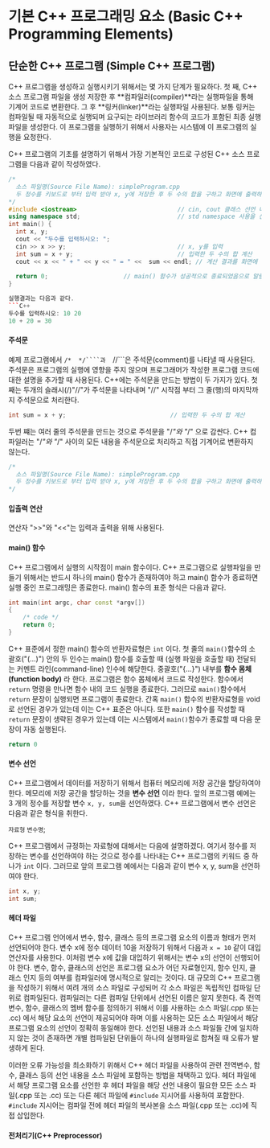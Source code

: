 # 기본 C++ 프로그래밍 요소 (Basic C++ Programming Elements)

##  단순한 C++ 프로그램 (Simple C++ 프로그램)

C++ 프로그램을 생성하고 실행시키기 위해서는 몇 가지 단계가 필요하다. 
첫 째, C++ 소스 프로그램 파일을 생성 저장한 후 **컴파일러(compiler)**라는 실행파일을 통해 기계어 코드로 변환한다.
그 후 **링커(linker)**라는 실행파일 사용된다. 보통 링커는 컴파일될 때 자동적으로 실행되며 요구되는 라이브러리 함수의 코드가 포함된 최종 실행파일을 생성한다.
이 프로그램을 실행하기 위해서 사용자는 시스템에 이 프로그램의 실행을 요청한다. 

 C++ 프로그램의 기초를 설명하기 위해서 가장 기본적인 코드로 구성된 C++ 소스 프로그램을 다음과 같이 작성하였다. 

```C++
/* 
  소스 파일명(Source File Name): simpleProgram.cpp
  두 정수를 키보드로 부터 입력 받아 x, y에 저장한 후 두 수의 합을 구하고 화면에 출력하는 프로그램 
*/
#include <iostream>                            // cin, cout 클래스 선언 내용을 포함
using namespace std;                           // std namespace 사용을 선언
int main() {
  int x, y;
  cout << "두수를 입력하시오: ";  
  cin >> x >> y;                               // x, y를 입력        
  int sum = x + y;                             // 입력한 두 수의 합 계산
  cout << x << " + " << y << " = " <<  sum << endl; // 계산 결과를 화면에 출력
  
  return 0;                     // main() 함수가 성공적으로 종료되었음으로 알림
}

실행결과는 다음과 같다.
```C++
두수를 입력하시오: 10 20
10 + 20 = 30
```
#### 주석문
예제 프로그램에서 ```/*  */````과  ```//```은 주석문(comment)를 나타낼 때 사용된다. 주석문은 프로그램의 실행에 영향을 주지 않으며 프로그래머가
작성한 프로그램 코드에 대한 설명을 추가할 때 사용된다. C++에는 주석문을 만드는 방법이 두 가지가 있다. 첫 째는 두개의 슬래시(/)"//"가 주석문을 나타내며 
"//" 시작점 부터 그 줄(행)의 마지막까지 주석문으로 처리한다. 

``` C++
int sum = x + y;                             // 입력한 두 수의 합 계산 
```

두번 쨰는 여러 줄의 주석문을 만드는 것으로 주석문을 "/*"와 "*/" 으로 감싼다. C++ 컴파일러는 "/*"와  "*/" 사이의 모든 내용을 주석문으로 처리하고 직접
기계어로 변환하지 않는다. 

```C++
/* 
  소스 파일명(Source File Name): simpleProgram.cpp
  두 정수를 키보드로 부터 입력 받아 x, y에 저장한 후 두 수의 합을 구하고 화면에 출력하는 프로그램 
*/
```

#### 입출력 연산

연산자 ">>"와 "<<"는 입력과 출력을 위해 사용된다. 

#### main() 함수

C++ 프로그램에서 실행의 시작점이 main 함수이다. C++ 프로그램으로 실행파일을 만들기 위해서는 반드시 하나의 main() 함수가 존재하여야 하고 
main() 함수가 종료하면 실행 중인 프로그래밍은 종료한다. 
main() 함수의 표준 형식은 다음과 같다.

```C++
int main(int argc, char const *argv[])
{
	/* code */
	return 0;
}
```
C++ 표준에서 정한 main() 함수의 반환자료형은 ```int``` 이다. 첫 줄의 ```main()```함수의 소괄호("(...)") 안의 두 인수는 main() 함수를 호출할 때
(실행 파일을 호출할 때) 전달되는 커멘트 라인(command-line) 인수에 해당한다. 중괄호("{...}") 내부를 **함수 몸체(function body)** 라 한다.
프로그램은 함수 몸체에서 코드로 작성한다. 함수에서 ```return``` 명령을 만나면 함수 내의 코드 실행을 종료한다. 그러므로 ```main()```함수에서 ```return```
문장이 실행되면 프로그램이 종료한다.
간혹 ```main()``` 함수의 반환자료형을 void로 선언된 경우가 있는데 이는 C++ 표준은 아니다. 
또한 ```main()``` 함수를 작성할 때 ```return``` 문장이 생략된 경우가 있는데 이는 시스템에서 ```main()```함수가 종료할 때 다음 문장이 자동 실행된다.
```C++
return 0 
```
#### 변수 선언
C++ 프로그램에서 데이터를 저장하기 위해서 컴퓨터 메모리에 저장 공간을 할당하여야 한다. 메모리에 저장 공간을 할당하는 것을 **변수 선언** 이라 한다. 
앞의 프로그램 예에는 3 개의 정수를 저장할  변수 ```x, y, sum```을 선언하였다.
C++ 프로그램에서 변수 선언은 다음과 같은 형식을 취한다.

```자료형``` ```변수명```;

C++ 프로그램에서 규정하는 자료형에 대해서는 다음에 설명하겠다. 여기서 정수를 저장하는 변수를 선언하여야 하는 것으로 
정수를 나타내는 C++ 프로그램의 키워드 중 하나가 ```int``` 이다.
그러므로 앞의 프로그램 예에서는 다음과 같이 변수 x, y, sum을 선언하여야 한다.

```C++
int x, y;
int sum;
```

#### 헤더 파일 

C++ 프로그램 언어에서 변수, 함수, 클래스 등의 프로그램 요소의 이름과 형태가 먼저 선언되어야 한다. 변수 x에 정수 데이터 10을 저장하기 위해서 다음과 ```x = 10``` 같이 대입 연산자를 사용한다. 이처럼 변수 x에 값을 대입하기 위해서는 변수 x의 선언이 선행되어야 한다.
변수, 함수, 클래스의 선언은 프로그램 요소가 어던 자료형인지, 함수 인지, 클래스 인지 등의 여부를 컴파일러에 명시적으로 알리는 것이다.
대 규모의 C++ 프로그램을 작성하기 위해서 여려 개의 소스 파일로 구성되머 각 소스 파일은 독립적인 컴파일 단위로 컴파일된다. 컴파일러는 
다른 컴파일 단위에서 선언된 이름은 알지 못한다. 즉 전역 변수, 함수, 클래스의 멤버 함수를 정의하기 위해서 이를 사용하는 소스 파일(.cpp 또는 .cc) 에서 해당 요소의 선언이 제공되어야 하며 이를 사용하는 모든 소스 파일에서 해당 프로그램 요소의 선언이 정확히 동일해야 한다. 선언된 내용과 소스 파일들 간에 일치하지 않는 것이 존재하면 
개별 컴파일된 단위들이 하나의 실행파일로 합쳐질 때 오류가 발생하게 된다. 

이러한 오류 가능성을 최소화하기 위해서 C++ 헤더 파일을 사용하여 관련 전역변수, 함수, 클래스 등의 선언 내용을 소스 파일에 포함하는 방법을 채택하고 있다. 헤더 파일에서
해당 프로그램 요소를 선언한 후 헤더 파일을 해당 선언 내용이 필요한 모든 소스 파일(.cpp 또는 .cc) 또는 다른 헤더 파일에 ```#include``` 지시어를 사용하여 포함한다. 
```#include``` 지시어는 컴파일 전에 헤더 파일의 복사본을 소스 파일(.cpp 또는 .cc)에 직접 삽입한다. 

#### 전처리기(C++ Preprocessor)





